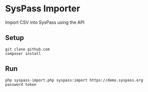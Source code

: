 # SysPass Importer

Import CSV into SysPass using the API

## Setup

```
git clone github.com
composer install
```

## Run

```
php syspass-import.php syspass:import https://demo.syspass.org password token
```